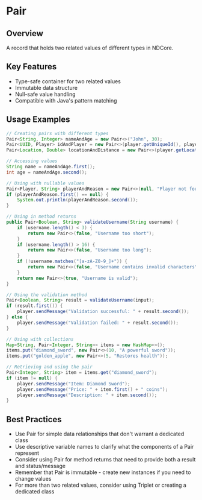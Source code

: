 # Pair

## Overview

A record that holds two related values of different types in NDCore.

## Key Features

- Type-safe container for two related values
- Immutable data structure
- Null-safe value handling
- Compatible with Java's pattern matching

## Usage Examples

```java
// Creating pairs with different types
Pair<String, Integer> nameAndAge = new Pair<>("John", 30);
Pair<UUID, Player> idAndPlayer = new Pair<>(player.getUniqueId(), player);
Pair<Location, Double> locationAndDistance = new Pair<>(player.getLocation(), 10.5);

// Accessing values
String name = nameAndAge.first();
int age = nameAndAge.second();

// Using with nullable values
Pair<Player, String> playerAndReason = new Pair<>(null, "Player not found");
if (playerAndReason.first() == null) {
    System.out.println(playerAndReason.second());
}

// Using in method returns
public Pair<Boolean, String> validateUsername(String username) {
    if (username.length() < 3) {
        return new Pair<>(false, "Username too short");
    }
    if (username.length() > 16) {
        return new Pair<>(false, "Username too long");
    }
    if (!username.matches("[a-zA-Z0-9_]+")) {
        return new Pair<>(false, "Username contains invalid characters");
    }
    return new Pair<>(true, "Username is valid");
}

// Using the validation method
Pair<Boolean, String> result = validateUsername(input);
if (result.first()) {
    player.sendMessage("Validation successful: " + result.second());
} else {
    player.sendMessage("Validation failed: " + result.second());
}

// Using with collections
Map<String, Pair<Integer, String>> items = new HashMap<>();
items.put("diamond_sword", new Pair<>(10, "A powerful sword"));
items.put("golden_apple", new Pair<>(5, "Restores health"));

// Retrieving and using the pair
Pair<Integer, String> item = items.get("diamond_sword");
if (item != null) {
    player.sendMessage("Item: Diamond Sword");
    player.sendMessage("Price: " + item.first() + " coins");
    player.sendMessage("Description: " + item.second());
}
```

## Best Practices

- Use Pair for simple data relationships that don't warrant a dedicated class
- Use descriptive variable names to clarify what the components of a Pair represent
- Consider using Pair for method returns that need to provide both a result and status/message
- Remember that Pair is immutable - create new instances if you need to change values
- For more than two related values, consider using Triplet or creating a dedicated class